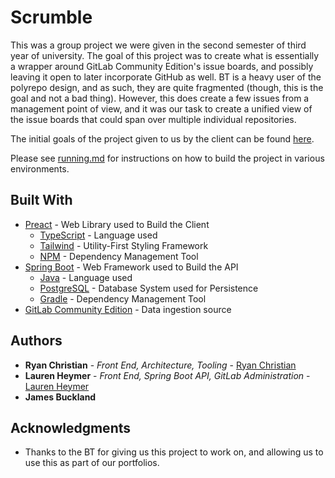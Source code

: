 # Scrumble

This was a group project we were given in the second semester of third year of university. The goal of this project was to create what is essentially a wrapper around GitLab Community Edition's issue boards, and possibly leaving it open to later incorporate GitHub as well. BT is a heavy user of the polyrepo design, and as such, they are quite fragmented (though, this is the goal and not a bad thing). However, this does create a few issues from a management point of view, and it was our task to create a unified view of the issue boards that could span over multiple individual repositories.

The initial goals of the project given to us by the client can be found [here](initial-backlog.csv).

Please see [running.md](running.md) for instructions on how to build the project in various environments.

## Built With

* [Preact](https://preactjs.com/) - Web Library used to Build the Client
  * [TypeScript](https://www.typescriptlang.org/) - Language used
  * [Tailwind](https://tailwindcss.com) - Utility-First Styling Framework
  * [NPM](https://www.npmjs.com/) - Dependency Management Tool
* [Spring Boot](https://spring.io/projects/spring-boot/) - Web Framework used to Build the API
  * [Java](https://www.oracle.com/java) - Language used
  * [PostgreSQL](https://www.postgresql.org/) - Database System used for Persistence 
  * [Gradle](https://gradle.org/) - Dependency Management Tool
* [GitLab Community Edition](https://about.gitlab.com/install/ce-or-ee/) - Data ingestion source

## Authors

* **Ryan Christian** - *Front End, Architecture, Tooling* - [Ryan Christian](https://github.com/RyanChristian4427)
* **Lauren Heymer** - *Front End, Spring Boot API, GitLab Administration* - [Lauren Heymer](https://github.com/renHeymer)
* **James Buckland**

## Acknowledgments

* Thanks to the BT for giving us this project to work on, and allowing us to use this as part of our portfolios.
